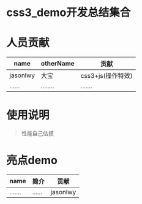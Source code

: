 # css3_demo开发总结集合

# 人员贡献

| name |otherName | 贡献 |
| ------ | ------ | ------ |
| jasonlwy | 大宝 | css3+js(操作特效) |
| ...... | ........ | ....... |

# 使用说明
> 性能自己估摸

# 亮点demo
| name |简介 | 贡献 |
| ------ | ------ | ------ |
| ....... | ...... | jasonlwy |
